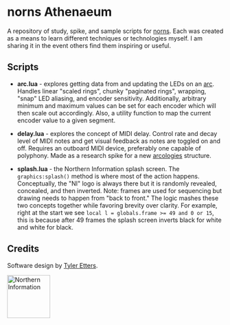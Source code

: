 # norns Athenaeum

A repository of study, spike, and sample scripts for [norns](https://monome.org/docs/norns/). Each was created as a means to learn different techniques or technologies myself. I am sharing it in the event others find them inspiring or useful.

## Scripts

- **arc.lua** - explores getting data from and updating the LEDs on an [arc](https://monome.org/docs/arc/). Handles linear "scaled rings", chunky "paginated rings", wrapping, "snap" LED aliasing, and encoder sensitivity. Additionally, arbitrary minimum and maximum values can be set for each encoder which will then scale out accordingly. Also, a utility function to map the current encoder value to a given segment.

- **delay.lua** - explores the concept of MIDI delay. Control rate and decay level of MIDI notes and get visual feedback as notes are toggled on and off. Requires an outboard MIDI device, preferably one capable of polyphony. Made as a research spike for a new [arcologies](https://github.com/tyleretters/arcologies) structure.

- **splash.lua** - the Northern Information splash screen. The `graphics:splash()` method is where most of the action happens. Conceptually, the "NI" logo is always there but it is randomly revealed, concealed, and then inverted. Note: frames are used for sequencing but drawing needs to happen from "back to front." The logic mashes these two concepts together while favoring brevity over clarity. For example, right at the start we see `local l = globals.frame >= 49 and 0 or 15`, this is because after 49 frames the splash screen inverts black for white and white for black.

## Credits

Software design by [Tyler Etters](https://nor.the-rn.info).

<a href="https://nor.the-rn.info"><img src="https://tyleretters.github.io/arcologies-docs/assets/images/northern-information.svg" alt="Northern Information" width="100"/></a>
